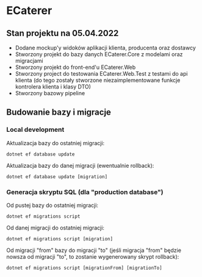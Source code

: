 # ECaterer

## Stan projektu na 05.04.2022

* Dodane mockup'y widoków aplikacji klienta, producenta oraz dostawcy
* Stworzony projekt do bazy danych ECaterer.Core z modelami oraz migracjami
* Stworzony projekt do front-end'u ECaterer.Web
* Stworzony project do testowania ECaterer.Web.Test z testami do api klienta (do tego zostały stworzone niezaimplementowane funkcje kontrolera klienta i klasy DTO)
* Stworzony bazowy pipeline

## Budowanie bazy i migracje

### Local development

Aktualizacja bazy do ostatniej migracji:

```
dotnet ef database update
```

Aktualizacja bazy do danej migracji (ewentualnie rollback):

```
dotnet ef database update [migration]
```

### Generacja skryptu SQL (dla "production database")

Od pustej bazy do ostatniej migracji:

```
dotnet ef migrations script
```

Od danej migracji do ostatniej migracji:

```
dotnet ef migrations script [migration]
```

Od migracji "from" bazy do migracji "to" (jeśli migracja "from" będzie nowsza od migracji "to", to zostanie wygenerowany skrypt rollback):

```
dotnet ef migrations script [migrationFrom] [migrationTo]
```
